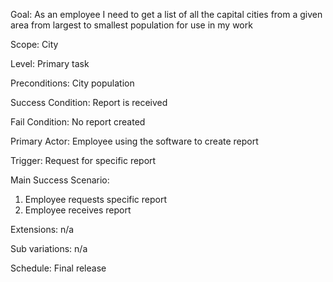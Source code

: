 Goal: As an employee I need to get a list of all the capital cities from a given area from largest to smallest population for use in my work

Scope: City

Level: Primary task

Preconditions: City population

Success Condition: Report is received

Fail Condition: No report created

Primary Actor: Employee using the software to create report

Trigger: Request for specific report

Main Success Scenario:
1. Employee requests specific report
2. Employee receives report

Extensions: n/a

Sub variations: n/a

Schedule: Final release